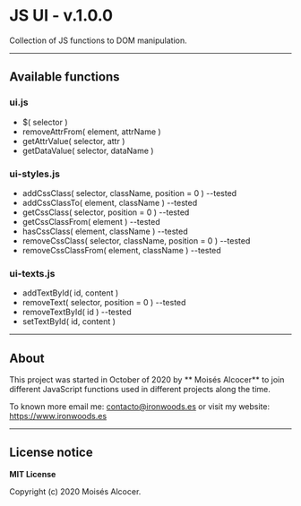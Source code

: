 # JS UI - v.1.0.0

Collection of JS functions to DOM manipulation.


***

## Available functions

### ui.js

 * $( selector )
 * removeAttrFrom( element, attrName )
 * getAttrValue( selector, attr )
 * getDataValue( selector, dataName )


### ui-styles.js

 * addCssClass( selector, className, position = 0 )             --tested
 * addCssClassTo( element, className )                          --tested
 * getCssClass( selector, position = 0 )                        --tested
 * getCssClassFrom( element )                                   --tested
 * hasCssClass( element, className )                            --tested
 * removeCssClass( selector, className, position = 0 )          --tested
 * removeCssClassFrom( element, className )                     --tested

### ui-texts.js

 * addTextById( id, content )
 * removeText( selector, position = 0 )                         --tested
 * removeTextById( id )                                         --tested
 * setTextById( id, content )


***
## About

This project was started in October of 2020 by ** Moisés Alcocer** to join
different JavaScript functions used in different projects along the time.

To known more email me: contacto@ironwoods.es or visit my website:
https://www.ironwoods.es

***
## License notice

**MIT License**

Copyright (c) 2020 Moisés Alcocer.
